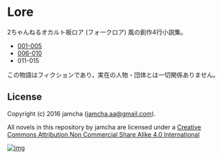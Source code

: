 # Lore

2ちゃんねるオカルト板ロア (フォークロア) 風の創作4行小説集。

-   [001-005](https://github.com/jamcha-aa/Lore/blob/master/articles/001-005.md)
-   [006-010](https://github.com/jamcha-aa/Lore/blob/master/articles/006-010.md)
-   011-015

この物語はフィクションであり，実在の人物・団体とは一切関係ありません。

## License

Copyright (c) 2016 jamcha (jamcha.aa@gmail.com).

All novels in this repository by jamcha are licensed under a [Creative Commons Attribution Non Commercial Share Alike 4.0 International](http://creativecommons.org/licenses/by-nc-sa/4.0/deed)

[![img](http://i.creativecommons.org/l/by-nc-sa/3.0/80x15.png)](http://creativecommons.org/licenses/by-nc-sa/4.0/deed)
